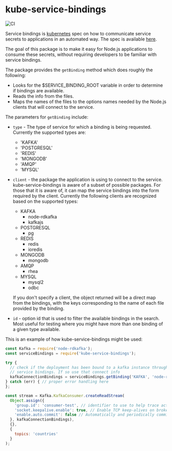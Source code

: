 # kube-service-bindings

![CI](https://github.com/nodeshift/kube-service-bindings/workflows/Node.js%20CI/badge.svg)

Service bindings is [kubernetes](https://kubernetes.io/) spec on
how to communicate service secrets to applications in an automated way.
The spec is available [here](https://github.com/k8s-service-bindings/spec).

The goal of this package is to make it easy for Node.js
applications to consume these secrets, without requiring developers
to be familiar with service bindings.

The package provides the `getBinding` method which does roughly
the following:

- Looks for the $SERVICE_BINDING_ROOT variable in order
  to determine if bindings are available.
- Reads the info from the files.
- Maps the names of the files to the options names needed by the
  Node.js clients that will connect to the service.

The parameters for `getBinding` include:

- `type` - The type of service for which a binding is being
  requested. Currently the supported types are:

  - 'KAFKA'
  - 'POSTGRESQL'
  - 'REDIS'
  - 'MONGODB'
  - 'AMQP'
  - 'MYSQL'

- `client` - the package the application is using to connect
  to the service. kube-service-bindings is aware of a
  subset of possible packages. For those that it is aware
  of, it can map the service bindings into the form
  required by the client. Currently the following clients
  are recognized based on the supported types:

  - KAFKA
    - node-rdkafka
    - kafkajs
  - POSTGRESQL
    - pg
  - REDIS
    - redis
    - ioredis
  - MONGODB
    - mongodb
  - AMQP
    - rhea
  - MYSQL
    - mysql2
    - odbc

  If you don't specify a client, the object returned will
  be a direct map from the bindings, with the keys
  corresponding to the name of each file provided by the
  binding.

- `id` - option id that is used to filter the available
  bindings in the search. Most useful for testing where
  you might have more than one binding of a given type
  available.

This is an example of how kube-service-bindings might
be used:

```JavaScript
const Kafka = require('node-rdkafka');
const serviceBindings = require('kube-service-bindings');

try {
  // check if the deployment has been bound to a kafka instance through
  // service bindings. If so use that connect info
  kafkaConnectionBindings = serviceBindings.getBinding('KAFKA', 'node-rdkafka');
} catch (err) { // proper error handling here
};

const stream = Kafka.KafkaConsumer.createReadStream(
  Object.assign({
    'group.id': 'consumer-test', // identifier to use to help trace activity in Kafka
    'socket.keepalive.enable': true, // Enable TCP keep-alives on broker sockets
    'enable.auto.commit': false // Automatically and periodically commit offsets in the background.
  }, kafkaConnectionBindings),
  {},
  {
    topics: 'countries'
  }
);
```
